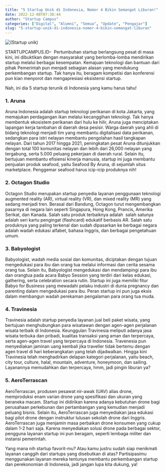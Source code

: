 ```yaml
---
title: "5 Startup Unik di Indonesia, Nomor 4 Bikin Semangat Liburan!"
date: 2022-12-08T07:38:44
author: "Startup Campus"
categories: ["Digital", "Alumni", "Semua", "Update", "Pengajar"]
slug: "5-startup-unik-di-indonesia-nomor-4-bikin-semangat-liburan"
---
```


![(Startup unik)](/uploads/2022/12/Startup-unik-1024x449.png)

STARTUPCAMPUS.ID–  Pertumbuhan startup berlangsung pesat di masa kini, ini dibuktikan dengan masyarakat yang berlomba-lomba mendirikan startup melalui berbagai kesempatan. Kemajuan teknologi dan bantuan dari pihak Pemerintah pun menjadi sebagian alasan yang mendukung perkembangan startup. Tak hanya itu, beragam kompetisi dan konferensi pun kian menyorot dan mengapresiasi eksistensi startup. 

Nah, ini dia 5 startup terunik di Indonesia yang kamu harus tahu!

### 1. Aruna

Aruna Indonesia adalah startup teknologi perikanan di kota Jakarta, yang memajukan perdagangan ikan melalui kecanggihan teknologi. Tak hanya membentuk ekosistem perikanan dari hulu ke hilir, Aruna juga menciptakan lapangan kerja tambahan di daerah desa pesisir. Warga daerah yang ahli di bidang teknologi menjadi tim yang membantu digitalisasi data perikanan, sedangkan para istri nelayan membantu pengolahan hasil tangkapan nelayan. Dari tahun 2017 hingga 2021, peningkatan pesat Aruna ditunjukkan dengan total 100 komunitas nelayan dan lebih dari 26,000 nelayan yang tergabung, serta 5.000 peluang pekerjaan di daerah rural. Selain itu, bertujuan membantu efisiensi kinerja manusia, startup ini juga membantu penjualan produk seafood, yaitu Seafood By Aruna, di sejumlah situs marketplace. Penggemar seafood harus icip-icip produknya nih!

### 2. Octagon Studio

Octagon Studio merupakan startup penyedia layanan penggunaan teknologi augmented reality (AR), virtual reality (VR), dan mixed reality (MR) yang sedang menjadi tren. Berasal dari Bandung, Octagon turut mengembangkan pasarnya di negara lain seperti Singapura, Hong Kong, Prancis, Amerika Serikat, dan Kanada. Salah satu produk terbaiknya adalah  salah satunya adalah seri kartu pengingat (flashcard) edukatif berbasis AR. Salah satu produknya yang paling terkenal dan sudah dipasarkan ke berbagai negara adalah wadah edukasi alfabet, bahasa Inggris, dan berbagai pengetahuan umum.

### 3. Babyologist

Babyologist, wadah media sosial dan komunitas, diciptakan dengan tujuan mengedukasi para ibu dan orang tua melalui informasi dan cerita sesama orang tua. Selain itu, Babyologist mengedukasi dan mendampingi para ibu dan orangtua pada acara Babyo Session yang terdiri dari kelas edukasi, gathering, serta celebration secara rutin. Startup ini juga memiliki fitur Babyo for Business yang mewadahi pelaku industri di dunia pregnancy dan parenting dalam mengedukasi para ibu. Peran startup ini pun juga eksis dalam membangun wadah perekaman pengalaman para orang tua muda.

### 4. Travinesia

Travinesia adalah startup penyedia layanan jual beli paket wisata, yang bertujuan menghubungkan para wisatawan dengan agen-agen perjalanan wisata terbaik di Indonesia. Keunggulan Travinesia meliputi adanya jasa wisata terbuka dan pribadi, kualitas transaksi yang aman dan terpercaya, serta agen-agen travel yang terpercaya di Indonesia. Travenesia pun menyediakan jaminan uang kembali jika traveller tidak bertemu dengan agen travel di hari keberangkatan yang telah dijadwalkan. Hingga kini Travinesia telah menghadirkan delapan kategori perjalanan, yaitu beach, city tour, culture, halal, mountain, adventure, honeymoon, dan sailing. Layanannya memudahkan dan terpercaya, hmm, jadi pingin liburan ya?

### 5. AeroTerrascan

AeroTerrascan, produsen pesawat nir-awak (UAV) alias drone, memproduksi enam varian drone yang spesifikasi dan ukuran yang beraneka macam. Startup ini didirikan karena adanya kebutuhan drone bagi perusahaan perkebunan dan pertambangan yang kemudian menjadi peluang bisnis. Selain itu, AeroTerrascan juga menyediakan jasa edukasi bagi pilot drone dengan instruktur lulusan sekolah drone dari Inggris. AeroTerrascan juga menjamin masa perbaikan drone konsumen yang cukup dalam 1-2 hari saja. Karena menyediakan solusi drone pada berbagai sektor, pengguna layanan startup ini pun beragam, seperti lembaga militer dan instansi pemerintah.

Yang mana nih startup favorit-mu? Atau kamu justru sudah siap menikmati layanan canggih dari startups yang disebutkan di atas? Partisipasimu menggunakan layanan mereka tentunya membantu perkembangan startup dan perekonomian di Indonesia, jadi jangan lupa kita dukung, ya!